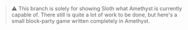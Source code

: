 > ⚠️ This branch is solely for showing Sloth what Amethyst is currently capable of.
There still is quite a lot of work to be done, but here's a small block-party game written completely in Amethyst.